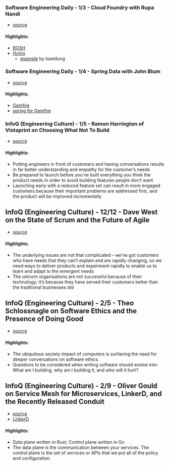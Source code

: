 ### Software Engineering Daily - 1/3 - Cloud Foundry with Rupa Nandi

* [source](https://softwareengineeringdaily.com/2018/01/03/cloud-foundry-with-rupa-nandi/)

#### Highlights:

* [BOSH](https://bosh.io)
* [Hytrix](https://github.com/Netflix/Hystrix)
  * [example](http://www.baeldung.com/introduction-to-hystrix) by baeldung 

### Software Engineering Daily - 1/4 - Spring Data with John Blum

* [source](https://softwareengineeringdaily.com/2018/01/04/spring-data-with-john-blum/)

#### Highlights:

* [Gemfire](https://pivotal.io/pivotal-gemfire)
* [spring for Gemfire](https://spring.io/blog/2017/11/07/spring-session-data-geode-gemfire-2-0-0-rc1-available)

### InfoQ (Engineering Culture) - 1/5 - Ramon Harrington of Vistaprint on Choosing What Not To Build

* [source](https://www.infoq.com/podcasts/Ramon-Harrington)

#### Highlights:

* Putting engineers in front of customers and having conversations results in far better understanding and empathy for the customer’s needs
* Be prepared to launch before you’ve built everything you think the product needs in order to avoid building features people don’t want
* Launching early with a reduced feature set can result in more engaged customers because their important problems are addressed first, and the product will be improved incrementally

## InfoQ (Engineering Culture) - 12/12 - Dave West on the State of Scrum and the Future of Agile

* [source](https://www.infoq.com/podcasts/Dave-West-scrum-agile)

#### Highlights:

* The underlying issues are not that complicated – we’ve got customers who have needs that they can’t explain and are rapidly changing, so we need ways to deliver products and experiment rapidly to enable us to learn and adapt to the emergent needs
* The unicorn organisations are not successful because of their technology; it’s because they have served their customers better than the traditional businesses did

## InfoQ (Engineering Culture) - 2/5 - Theo Schlossnagle on Software Ethics and the Presence of Doing Good


* [source](https://www.infoq.com/podcasts/Theo-Schlossnagle-software-ethics?utm_source=soundcloud&utm_medium=link&utm_campaign=podcast)

#### Highlights:

* The ubiquitous society impact of computers is surfacing the need for deeper conversations on software ethics.
* Questions to be considered when writing software should evolve into: What am I building, why am I building it, and who will it hurt?

## InfoQ (Engineering Culture) - 2/9 - Oliver Gould on Service Mesh for Microservices, LinkerD, and the Recently Released Conduit


* [source](https://www.infoq.com/podcasts/Oliver-Gould-microservices-linkerd-service-mesh?utm_source=soundcloud&utm_medium=link&utm_campaign=podcast)
* [LinkerD](https://linkerd.io)

#### Highlights:

* Data plane written in Rust; Control plane written in Go
* The data plane is the communication between your services. The control plane is the set of services or APIs that we put all of the policy and configuration.
